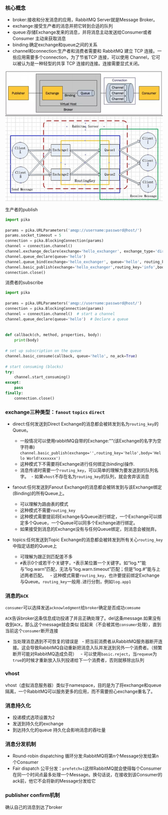 ### 核心概念
- broker:接收和分发消息的应用，RabbitMQ Server就是Message Broker。
- exchange:接受生产者的消息并把它转到合适的队列
- queue:存储Exchange发来的消息，并将消息主动发送给Consumer或者 Consumer 主动来获取消息 
- binding:确定exchange和queue之间的关系
- channel和connection:生产者和消费者需要和 RabbitMQ 建立 TCP 连接。一些应用需要多个connection，为了节省TCP 连接，可以使用 Channel，它可以被认为是一种轻型的共享 TCP 连接的连接。连接需要显式关闭。

![概念](https://github.com/xiazhibin/blog/blob/master/pic/mq2.jpg)
![架构图](https://github.com/xiazhibin/blog/blob/master/pic/messagequeue.jpg)

生产者的publish
```python
import pika

params = pika.URLParameters('amqp://username:password@host/')
params.socket_timeout = 5
connection = pika.BlockingConnection(params)
channel = connection.channel()
channel.exchange_declare(exchange='hello_exchanger', exchange_type='direct')
channel.queue_declare(queue='hello')
channel.queue_bind(exchange='hello_exchanger', queue='hello', routing_key='info')
channel.basic_publish(exchange='hello_exchanger',routing_key='info',body='Hello World!2222')
connection.close()
```

消费者的subscribe
```python
import pika

params = pika.URLParameters('amqp://username:password@host/')
connection = pika.BlockingConnection(params)
channel = connection.channel()  # start a channel
channel.queue_declare(queue='hello')  # Declare a queue


def callback(ch, method, properties, body):
    print(body)

# set up subscription on the queue
channel.basic_consume(callback, queue='hello', no_ack=True)

# start consuming (blocks)
try:
    channel.start_consuming()
except:
    pass
finally:
    connection.close()
```

### exchange三种类型：`fanout` `topics` `direct`
- direct:任何发送到Direct Exchange的消息都会被转发到名为`routing_key`的Queue。
  - 一般情况可以使用rabbitMQ自带的Exchange:""(该Exchange的名字为空字符串) `channel.basic_publish(exchange='',routing_key='hello',body='Hello World!xxxxxxx')`
  - 这种模式下不需要将Exchange进行任何绑定(binding)操作.
  - 消息传递时需要一个`routing_key`，可以简单的理解为要发送到的队列名字。
  - 如果`vhost`不存在名为`routing_key`的队列，就会舍弃该消息
 
 - fanout:任何发送到Fanout Exchange的消息都会被转发到与该Exchange绑定(Binding)的所有Queue上。
   - 可以理解为路由表的模式
   - 这种模式不需要`routing_key`
   - 这种模式需要提前将Exchange与Queue进行绑定，一个Exchange可以绑定多个Queue，一个Queue可以同多个Exchange进行绑定。
   - 如果接受到消息的Exchange没有与任何Queue绑定，则消息会被抛弃。
   
 - topics:任何发送到Topic Exchange的消息都会被转发到所有关心`routing_key`中指定话题的Queue上
   - 可理解为跟正则匹配差不多
   - `#`表示0个或若干个关键字，`*`表示某位置一个关键字。如“log.*”能与“log.warn”匹配，无法与“log.warn.timeout”匹配；但是“log.#”能与上述两者匹配。
   - 这种模式需要`routing_key`，也许要提前绑定Exchange与Queue。`routing_key`一般用`.`进行分割，例如`log.app1`
   
### 消息的`ACK`
`consumer`可以选择发送`acknowledgment`给`broker`确定是否成功`comsume`
  
`ACK`告诉broker这条信息成功投递了并且正确处理了。del这条message.如果没有收到`ACK`，那么这个message就会类似
挂起来（不会被其他`consumer`处理），直到当前这个`consumer`断开连接
 
 - 当处理消息遇到不可恢复的错误是
   - 把当前消费者从RabbitMQ服务器断开连接。这会导致RabbitMQ自动重新把消息入队并发送到另外一个消费者。（频繁断开可能对RabbitMQ造成负荷）
   - 可以使用`basic.reject`，当`requeue`为`true`的时候才重新放入队列投递给下一个消费者，否则就移除出队列
   
 ### vhost
 vhost（虚拟消息服务器）类似于namespace，目的是为了将exchange和queue隔离，一个RabbitMQ可以服务更多的应用，而不需要担心exchange重名了。
 
 ### 消息持久化
 - 投递模式选项设置为2
 - 发送到持久化的exchange
 - 到达持久化的queue
持久化会影响消息的吞吐量

### 消息分发机制
- Round-robin dispatching 循环分发:RabbitMQ将第n个Message分发给第n个Consumer
- Fair dispatch 公平分发：`prefetch=1`这样RabbitMQ就会使得每个Consumer在同一个时间点最多处理一个Message。换句话说，在接收到该Consumer的ack前，他它不会将新的Message分发给它

### publisher confirm机制
确认自己的消息到达了broker
